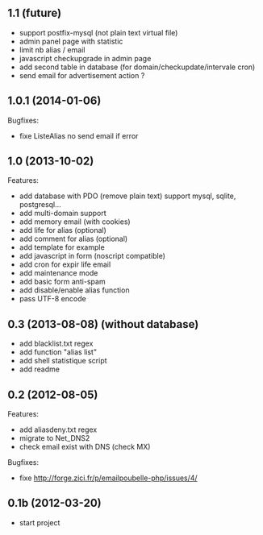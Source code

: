 ## 1.1 (future)

  - support postfix-mysql (not plain text virtual file)
  - admin panel page with statistic
  - limit nb alias / email
  - javascript checkupgrade in admin page
  - add second table in database (for domain/checkupdate/intervale cron)
  - send email for advertisement action ?

## 1.0.1 (2014-01-06)

Bugfixes:

  - fixe ListeAlias no send email if error

## 1.0 (2013-10-02)

Features:

  - add database with PDO (remove plain text) 
		support mysql, sqlite, postgresql...
  - add multi-domain support
  - add memory email (with cookies)
  - add life for alias (optional)
  - add comment for alias (optional)
  - add template for example
  - add javascript in form (noscript compatible)
  - add cron for expir life email
  - add maintenance mode
  - add basic form anti-spam
  - add disable/enable alias function
  - pass UTF-8 encode

## 0.3 (2013-08-08) (without database)

  - add blacklist.txt regex
  - add function "alias list" 
  - add shell statistique script 
  - add readme

## 0.2 (2012-08-05)

Features:

  - add aliasdeny.txt regex
  - migrate to Net_DNS2
  - check email exist with DNS (check MX)

Bugfixes:

   - fixe http://forge.zici.fr/p/emailpoubelle-php/issues/4/

## 0.1b (2012-03-20)

  - start project

